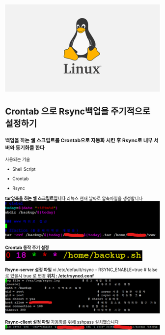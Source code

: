 ![](/study/assets/thumbnail_liunx.png)

# Crontab 으로 Rsync백업을 주기적으로 설정하기

### 백업을 하는 쉘 스크립트를 Crontab으로 자동화 시킨 후 Rsync로 내부 서버와 동기화를 한다


사용되는 기술

* Shell Script


* Crontab


* Rsync


**tar압축을 하는 쉘 스크립트입니다**
리눅스 현재 날짜로 압축파일을 생성합니다
![](/study/assets/content_liunx_backup_01.png)

**Crontab 동작 주기 설정**
![](/study/assets/content_liunx_backup_02.png)

**Rsync-server 설정 파일**
vi /etc/default/rsync
\- RSYNC\_ENABLE=true \# false 로 있을시 true 로 변경
**위치 : /etc/rsyncd.conf**
![](/study/assets/content_liunx_backup_03.png)

**Rsync-client 설정 파일**
자동화를 위해 sshpass 설치했습니다
![](/study/assets/content_liunx_backup_04.png)

